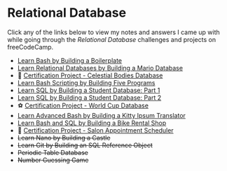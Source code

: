 # Relational Database

Click any of the links below to view my notes and answers I came up with while going through the *Relational Database* challenges and projects on freeCodeCamp.

- [Learn Bash by Building a Boilerplate](./Learn%20Bash%20by%20Building%20a%20Boilerplate#learn-bash-by-building-a-boilerplate)
- [Learn Relational Databases by Building a Mario Database](./Learn%20Relational%20Databases%20by%20Building%20a%20Mario%20Database#learn-relational-databases-by-building-a-mario-database)
- 🌌 [Certification Project - Celestial Bodies Database](./Celestial%20Bodies%20Database#celestial-bodies-database)
- [Learn Bash Scripting by Building Five Programs](./Learn%20Bash%20Scripting%20by%20Building%20Five%20Programs#learn-bash-scripting-by-building-five-programs)
- [Learn SQL by Building a Student Database: Part 1](./Build%20a%20Student%20Database%20-%20Part%201#learn-sql-by-building-a-student-database-part-1)
- [Learn SQL by Building a Student Database: Part 2](./Build%20a%20Student%20Database%20-%20Part%202#learn-sql-by-building-a-student-database-part-2)
- ⚽ [Certification Project - World Cup Database](./World%20Cup%20Database#world-cup-database)
- [Learn Advanced Bash by Building a Kitty Ipsum Translator](./Kitty%20Ipsun%20Translator#learn-advanced-bash-by-building-a-kitty-ipsum-translator)
- [Learn Bash and SQL by Building a Bike Rental Shop](./Bike%20Rental%20Shop#learn-bash-and-sql-by-building-a-bike-rental-shop)
- 💈 [Certification Project - Salon Appointment Scheduler](./Salon%20Appointment%20Scheduler#salon-appointment-scheduler)
- ~~Learn Nano by Building a Castle~~
- ~~Learn Git by Building an SQL Reference Object~~
- ~~Periodic Table Database~~
- ~~Number Guessing Game~~
